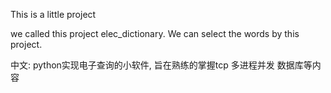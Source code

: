 This is a little project

we called this project elec_dictionary.
We can select the words by this project.

 中文: python实现电子查询的小软件, 旨在熟练的掌握tcp 多进程并发 数据库等内容
        